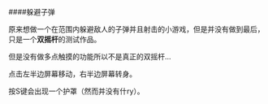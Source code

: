 ####躲避子弹

原来想做一个在范围内躲避敌人的子弹并且射击的小游戏，但是并没有做到最后，只是一个**双摇杆**的测试作品。

但是没有做多点触摸的功能所以不是真正的双摇杆...

点击左半边屏幕移动，右半边屏幕转身。

按S键会出现一个护罩（然而并没有什ry）。

